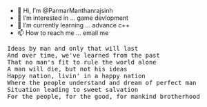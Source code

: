 - 👋 Hi, I’m @ParmarManthanrajsinh
- 👀 I’m interested in ... game devlopment
- 🌱 I’m currently learning ... advance c++
- 📫 How to reach me ... email me

<pre>
Ideas by man and only that will last
And over time, we've learned from the past
That no man's fit to rule the world alone
A man will die, but not his ideas
Happy nation, livin' in a happy nation
Where the people understand and dream of perfect man
Situation leading to sweet salvation
For the people, for the good, for mankind brotherhood
</pre>
